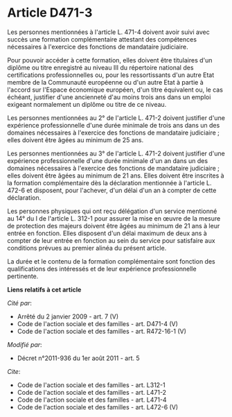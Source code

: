 # Article D471-3

Les personnes mentionnées à l'article L. 471-4 doivent avoir suivi avec succès une formation complémentaire attestant des
compétences nécessaires à l'exercice des fonctions de mandataire judiciaire. 

Pour pouvoir accéder à cette formation, elles doivent être titulaires d'un diplôme ou titre enregistré au niveau III du
répertoire national des certifications professionnelles ou, pour les ressortissants d'un autre Etat membre de la Communauté
européenne ou d'un autre Etat à partie à l'accord sur l'Espace économique européen, d'un titre équivalent ou, le cas échéant,
justifier d'une ancienneté d'au moins trois ans dans un emploi exigeant normalement un diplôme ou titre de ce niveau. 

Les personnes mentionnées au 2° de l'article L. 471-2 doivent justifier d'une expérience professionnelle d'une durée minimale
de trois ans dans un des domaines nécessaires à l'exercice des fonctions de mandataire judiciaire ; elles doivent être âgées
au minimum de 25 ans. 

Les personnes mentionnées au 3° de l'article L. 471-2 doivent justifier d'une expérience professionnelle d'une durée minimale
d'un an dans un des domaines nécessaires à l'exercice des fonctions de mandataire judiciaire ; elles doivent être âgées au
minimum de 21 ans. Elles doivent être inscrites à la formation complémentaire dès la déclaration mentionnée à l'article L.
472-6 et disposent, pour l'achever, d'un délai d'un an à compter de cette déclaration. 

Les personnes physiques qui ont reçu délégation d'un service mentionné au 14° du I de l'article L. 312-1 pour assurer la mise
en œuvre de la mesure de protection des majeurs doivent être âgées au minimum de 21 ans à leur entrée en fonction. Elles
disposent d'un délai maximum de deux ans à compter de leur entrée en fonction au sein du service pour satisfaire aux
conditions prévues au premier alinéa du présent article. 

La durée et le contenu de la formation complémentaire sont fonction des qualifications des intéressés et de leur expérience
professionnelle pertinente.

**Liens relatifs à cet article**

_Cité par_:

  - Arrêté du 2 janvier 2009 - art. 7 (V)
  - Code de l'action sociale et des familles - art. D471-4 (V)
  - Code de l'action sociale et des familles - art. R472-16-1 (V)

_Modifié par_:

  - Décret n°2011-936 du 1er août 2011 - art. 5

_Cite_:

  - Code de l'action sociale et des familles - art. L312-1
  - Code de l'action sociale et des familles - art. L471-2
  - Code de l'action sociale et des familles - art. L471-4
  - Code de l'action sociale et des familles - art. L472-6 (V)

